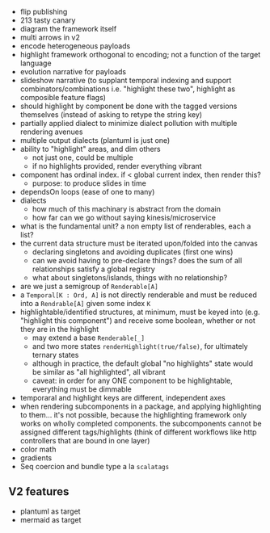 - flip publishing
- 213 tasty canary
- diagram the framework itself
- multi arrows in v2
- encode heterogeneous payloads
- highlight framework orthogonal to encoding; not a function of the target language
- evolution narrative for payloads
- slideshow narrative (to supplant temporal indexing and support combinators/combinations i.e. "highlight these two", highlight as composible feature flags)
- should highlight by component be done with the tagged versions themselves (instead of asking to retype the string key)
- partially applied dialect to minimize dialect pollution with multiple rendering avenues
- multiple output dialects (plantuml is just one)
- ability to "highlight" areas, and dim others
  - not just one, could be multiple
  - if no highlights provided, render everything vibrant
- component has ordinal index. if < global current index, then render this?
  - purpose: to produce slides in time
- dependsOn loops (ease of one to many)
- dialects
  - how much of this machinary is abstract from the domain
  - how far can we go without saying kinesis/microservice
- what is the fundamental unit? a non empty list of renderables, each a list?
- the current data structure must be iterated upon/folded into the canvas
  - declaring singletons and avoiding duplicates (first one wins)
  - can we avoid having to pre-declare things? does the sum of all relationships satisfy a global registry
  - what about singletons/islands, things with no relationship?
- are we just a semigroup of `Renderable[A]`
- a `Temporal[K : Ord, A]` is not directly renderable and must be reduced into a `Rendrable[A]` given some index `K`
- highlightable/identified structures, at minimum, must be keyed into (e.g. "highlight this component") and receive some boolean, whether or not they are in the highlight
  - may extend a base `Renderable[_]`
  - and two more states `renderHighlight(true/false)`, for ultimately ternary states
  - although in practice, the default global "no highlights" state would be similar as "all highlighted", all vibrant
  - caveat: in order for any ONE component to be highlightable, everything must be dimmable
- temporaral and highlight keys are different, independent axes
- when rendering subcomponents in a package, and applying highlighting to them... it's not possible, because the highlighting framework only works on wholly completed components. the subcomponents cannot be assigned different tags/highlights (think of different workflows like http controllers that are bound in one layer) 
- color math
- gradients
- Seq coercion and bundle type a la `scalatags`

## V2 features

- plantuml as target
- mermaid as target
